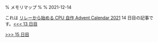 % メモリマップ
%
% 2021-12-14

これは [リレーから始める CPU 自作 Advent Calendar 2021](https://adventar.org/calendars/7052) 14 日目の記事です。[<<< 13 日目](../Day13_RelayCPU/)

[>>> 15 日目](../Day15_MOV/)

